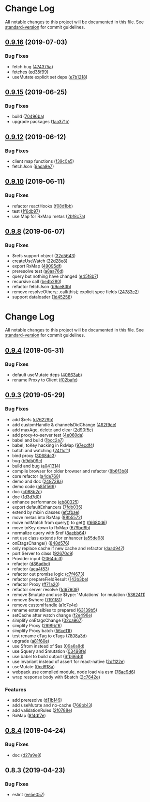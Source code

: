 # Change Log

All notable changes to this project will be documented in this file. See [standard-version](https://github.com/conventional-changelog/standard-version) for commit guidelines.

<a name="0.9.16"></a>
## [0.9.16](https://github.com/dotql/dotql/compare/v0.9.15...v0.9.16) (2019-07-03)


### Bug Fixes

* fetch bug ([474375a](https://github.com/dotql/dotql/commit/474375a))
* fetches ([ed35f99](https://github.com/dotql/dotql/commit/ed35f99))
* useMutate explicit set deps ([e7b1218](https://github.com/dotql/dotql/commit/e7b1218))



<a name="0.9.15"></a>
## [0.9.15](https://github.com/dotql/dotql/compare/v0.9.14...v0.9.15) (2019-06-25)


### Bug Fixes

* build ([70496ba](https://github.com/dotql/dotql/commit/70496ba))
* upgrade packages ([1aa371b](https://github.com/dotql/dotql/commit/1aa371b))



<a name="0.9.12"></a>
## [0.9.12](https://github.com/dotql/dotql/compare/v0.9.10...v0.9.12) (2019-06-12)


### Bug Fixes

* client map functions ([f39c0a5](https://github.com/dotql/dotql/commit/f39c0a5))
* fetchJson ([9ada8e7](https://github.com/dotql/dotql/commit/9ada8e7))



<a name="0.9.10"></a>
## [0.9.10](https://github.com/dotql/dotql/compare/v0.9.9...v0.9.10) (2019-06-11)


### Bug Fixes

* refactor reactHooks ([f08d1bb](https://github.com/dotql/dotql/commit/f08d1bb))
* test ([1f6db97](https://github.com/dotql/dotql/commit/1f6db97))
* use Map for RxMap metas ([2bf8c7a](https://github.com/dotql/dotql/commit/2bf8c7a))



<a name="0.9.8"></a>
## [0.9.8](https://github.com/dotql/dotql/compare/v0.9.4...v0.9.8) (2019-06-07)


### Bug Fixes

* $refs support object ([32d5643](https://github.com/dotql/dotql/commit/32d5643))
* createUseWatch ([22d28e8](https://github.com/dotql/dotql/commit/22d28e8))
* export RxMap ([49095df](https://github.com/dotql/dotql/commit/49095df))
* preresolve test ([a8aa76d](https://github.com/dotql/dotql/commit/a8aa76d))
* query but nothing have changed ([e45f8b7](https://github.com/dotql/dotql/commit/e45f8b7))
* recursive call ([be4b280](https://github.com/dotql/dotql/commit/be4b280))
* refactor fetchJson ([b9ce83b](https://github.com/dotql/dotql/commit/b9ce83b))
* remove resolveOthers; .call(this); explicit spec fields ([24783c2](https://github.com/dotql/dotql/commit/24783c2))
* support dataloader ([1d45258](https://github.com/dotql/dotql/commit/1d45258))



# Change Log

All notable changes to this project will be documented in this file. See [standard-version](https://github.com/conventional-changelog/standard-version) for commit guidelines.

## [0.9.4](https://github.com/dotql/dotql/compare/v0.9.3...v0.9.4) (2019-05-31)


### Bug Fixes

* default useMutate deps ([40663ab](https://github.com/dotql/dotql/commit/40663ab))
* rename Proxy to Client ([f02bafe](https://github.com/dotql/dotql/commit/f02bafe))



## [0.9.3](https://github.com/dotql/dotql/compare/v0.8.4...v0.9.3) (2019-05-29)


### Bug Fixes

* add $refs ([d76229b](https://github.com/dotql/dotql/commit/d76229b))
* add customHandle & channelsDidChange ([492f9ce](https://github.com/dotql/dotql/commit/492f9ce))
* add maxAge, delete and clear ([2d90f5c](https://github.com/dotql/dotql/commit/2d90f5c))
* add proxy-to-server test ([4e060da](https://github.com/dotql/dotql/commit/4e060da))
* babel and build ([1bcc2a7](https://github.com/dotql/dotql/commit/1bcc2a7))
* babel, toKey hacking in RxMap ([97ecdf4](https://github.com/dotql/dotql/commit/97ecdf4))
* batch and watching ([24f1cf1](https://github.com/dotql/dotql/commit/24f1cf1))
* bind proxy ([3068dc3](https://github.com/dotql/dotql/commit/3068dc3))
* bug ([b9db09c](https://github.com/dotql/dotql/commit/b9db09c))
* build and bug ([a041314](https://github.com/dotql/dotql/commit/a041314))
* compile browser for older browser and refactor ([8b6f3b8](https://github.com/dotql/dotql/commit/8b6f3b8))
* core refactor ([a4de768](https://github.com/dotql/dotql/commit/a4de768))
* demo and doc ([248738a](https://github.com/dotql/dotql/commit/248738a))
* demo code ([a85f566](https://github.com/dotql/dotql/commit/a85f566))
* doc ([c088b2c](https://github.com/dotql/dotql/commit/c088b2c))
* doc ([1d3d7d0](https://github.com/dotql/dotql/commit/1d3d7d0))
* enhance performance ([eb80325](https://github.com/dotql/dotql/commit/eb80325))
* export defaultEnhancers ([7fdb035](https://github.com/dotql/dotql/commit/7fdb035))
* extend by mixin classes ([efcfbae](https://github.com/dotql/dotql/commit/efcfbae))
* move metas into RxMap ([88b5572](https://github.com/dotql/dotql/commit/88b5572))
* move notMatch from query() to get() ([f6680d6](https://github.com/dotql/dotql/commit/f6680d6))
* move toKey down to RxMap ([679bd6b](https://github.com/dotql/dotql/commit/679bd6b))
* normalize query with $ref ([8aebb64](https://github.com/dotql/dotql/commit/8aebb64))
* not use class extends for enhancer ([a55de98](https://github.com/dotql/dotql/commit/a55de98))
* onEtagsChange() ([848d576](https://github.com/dotql/dotql/commit/848d576))
* only replace cache if new cache and refactor ([daad947](https://github.com/dotql/dotql/commit/daad947))
* port Server to class ([92670c9](https://github.com/dotql/dotql/commit/92670c9))
* Provider input ([2064dc3](https://github.com/dotql/dotql/commit/2064dc3))
* refactor ([d86adbd](https://github.com/dotql/dotql/commit/d86adbd))
* refactor ([aea4f83](https://github.com/dotql/dotql/commit/aea4f83))
* refactor out promise logic ([c7f4673](https://github.com/dotql/dotql/commit/c7f4673))
* refactor prepareFieldResult ([143b3be](https://github.com/dotql/dotql/commit/143b3be))
* refactor Proxy ([ff71a20](https://github.com/dotql/dotql/commit/ff71a20))
* refactor server resolve ([1d97909](https://github.com/dotql/dotql/commit/1d97909))
* remove $mutate and use $type: 'Mutations' for mutation ([5362411](https://github.com/dotql/dotql/commit/5362411))
* remove $where ([7f91f81](https://github.com/dotql/dotql/commit/7f91f81))
* remove customHandle ([a1c7e4e](https://github.com/dotql/dotql/commit/a1c7e4e))
* rename extensibles to prepared ([63139b5](https://github.com/dotql/dotql/commit/63139b5))
* setCache after watch change ([f2e496e](https://github.com/dotql/dotql/commit/f2e496e))
* simplify onEtagsChange ([02ca967](https://github.com/dotql/dotql/commit/02ca967))
* simplify Proxy ([2699bf6](https://github.com/dotql/dotql/commit/2699bf6))
* simplify Proxy batch ([56ce11f](https://github.com/dotql/dotql/commit/56ce11f))
* test rename eTag to eTags ([7808a3d](https://github.com/dotql/dotql/commit/7808a3d))
* upgrade ([a81f60e](https://github.com/dotql/dotql/commit/a81f60e))
* use $from instead of $as ([09a6a8d](https://github.com/dotql/dotql/commit/09a6a8d))
* use $query and $mutation ([03498fe](https://github.com/dotql/dotql/commit/03498fe))
* use babel to build output ([6fb664d](https://github.com/dotql/dotql/commit/6fb664d))
* use invariant instead of assert for react-native ([2df122e](https://github.com/dotql/dotql/commit/2df122e))
* useMutate ([0cd918a](https://github.com/dotql/dotql/commit/0cd918a))
* webpack use compiled module, node load via esm ([76ac9d6](https://github.com/dotql/dotql/commit/76ac9d6))
* wrap response body with $batch ([2c7642e](https://github.com/dotql/dotql/commit/2c7642e))


### Features

* add preresolve ([d11b149](https://github.com/dotql/dotql/commit/d11b149))
* add useMutate and no-cache ([768bb13](https://github.com/dotql/dotql/commit/768bb13))
* add validationRules ([2f0788e](https://github.com/dotql/dotql/commit/2f0788e))
* RxMap ([8f4df7e](https://github.com/dotql/dotql/commit/8f4df7e))



## [0.8.4](https://github.com/dotql/dotql/compare/v0.8.3...v0.8.4) (2019-04-24)


### Bug Fixes

* doc ([d27a9e8](https://github.com/dotql/dotql/commit/d27a9e8))



## 0.8.3 (2019-04-23)


### Bug Fixes

* eslint ([ee5e057](https://github.com/dotql/dotql/commit/ee5e057))
